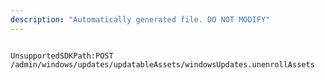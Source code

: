 ```yaml
---
description: "Automatically generated file. DO NOT MODIFY"
---
```


```powershellv2

UnsupportedSDKPath:POST /admin/windows/updates/updatableAssets/windowsUpdates.unenrollAssets

```